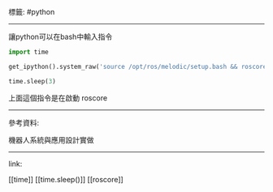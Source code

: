 標籤: #python 

---

讓python可以在bash中輸入指令

```python
import time

get_ipython().system_raw('source /opt/ros/melodic/setup.bash && roscore &')

time.sleep(3)
```

上面這個指令是在啟動 roscore

---

參考資料:

機器人系統與應用設計實做

---

link:

[[time]]
[[time.sleep()]]
[[roscore]]